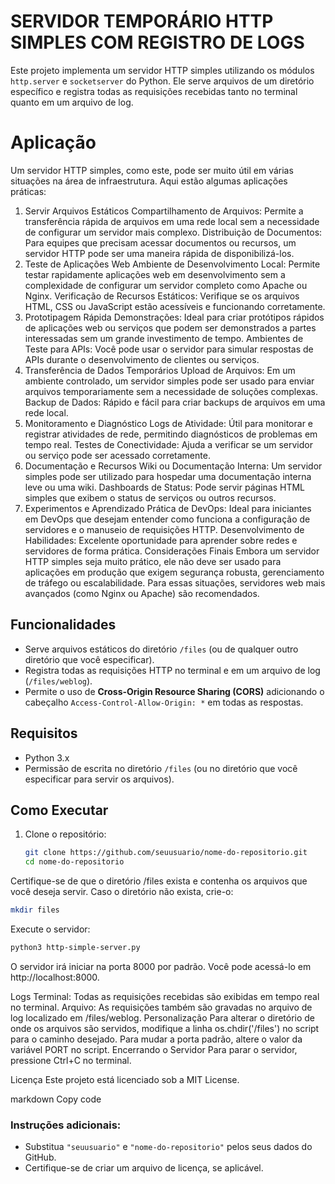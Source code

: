 # SERVIDOR TEMPORÁRIO HTTP SIMPLES COM REGISTRO DE LOGS
<p align="justify">
   
Este projeto implementa um servidor HTTP simples utilizando os módulos `http.server` e `socketserver` do Python. 
Ele serve arquivos de um diretório específico e registra todas as requisições recebidas tanto no terminal quanto em um arquivo de log.

# Aplicação

Um servidor HTTP simples, como este, pode ser muito útil em várias situações na área de infraestrutura. 
Aqui estão algumas aplicações práticas:

1. Servir Arquivos Estáticos
Compartilhamento de Arquivos: Permite a transferência rápida de arquivos em uma rede local sem a necessidade de configurar um servidor mais complexo.
Distribuição de Documentos: Para equipes que precisam acessar documentos ou recursos, um servidor HTTP pode ser uma maneira rápida de disponibilizá-los.
2. Teste de Aplicações Web
Ambiente de Desenvolvimento Local: Permite testar rapidamente aplicações web em desenvolvimento sem a complexidade de configurar um servidor completo como Apache ou Nginx.
Verificação de Recursos Estáticos: Verifique se os arquivos HTML, CSS ou JavaScript estão acessíveis e funcionando corretamente.
3. Prototipagem Rápida
Demonstrações: Ideal para criar protótipos rápidos de aplicações web ou serviços que podem ser demonstrados a partes interessadas sem um grande investimento de tempo.
Ambientes de Teste para APIs: Você pode usar o servidor para simular respostas de APIs durante o desenvolvimento de clientes ou serviços.
4. Transferência de Dados Temporários
Upload de Arquivos: Em um ambiente controlado, um servidor simples pode ser usado para enviar arquivos temporariamente sem a necessidade de soluções complexas.
Backup de Dados: Rápido e fácil para criar backups de arquivos em uma rede local.
5. Monitoramento e Diagnóstico
Logs de Atividade: Útil para monitorar e registrar atividades de rede, permitindo diagnósticos de problemas em tempo real.
Testes de Conectividade: Ajuda a verificar se um servidor ou serviço pode ser acessado corretamente.
6. Documentação e Recursos
Wiki ou Documentação Interna: Um servidor simples pode ser utilizado para hospedar uma documentação interna leve ou uma wiki.
Dashboards de Status: Pode servir páginas HTML simples que exibem o status de serviços ou outros recursos.
7. Experimentos e Aprendizado
Prática de DevOps: Ideal para iniciantes em DevOps que desejam entender como funciona a configuração de servidores e o manuseio de requisições HTTP.
Desenvolvimento de Habilidades: Excelente oportunidade para aprender sobre redes e servidores de forma prática.
Considerações Finais
Embora um servidor HTTP simples seja muito prático, ele não deve ser usado para aplicações em produção que exigem segurança robusta, gerenciamento de tráfego ou escalabilidade. Para essas situações, servidores web mais avançados (como Nginx ou Apache) são recomendados.


## Funcionalidades

- Serve arquivos estáticos do diretório `/files` (ou de qualquer outro diretório que você especificar).
- Registra todas as requisições HTTP no terminal e em um arquivo de log (`/files/weblog`).
- Permite o uso de **Cross-Origin Resource Sharing (CORS)** adicionando o cabeçalho `Access-Control-Allow-Origin: *` em todas as respostas.

## Requisitos

- Python 3.x
- Permissão de escrita no diretório `/files` (ou no diretório que você especificar para servir os arquivos).

## Como Executar

1. Clone o repositório:
   ```bash
   git clone https://github.com/seuusuario/nome-do-repositorio.git
   cd nome-do-repositorio
Certifique-se de que o diretório /files exista e contenha os arquivos que você deseja servir. Caso o diretório não exista, crie-o:

 ```bash
mkdir files
 ```
Execute o servidor:

 ```bash
python3 http-simple-server.py
 ```
O servidor irá iniciar na porta 8000 por padrão. Você pode acessá-lo em http://localhost:8000.

Logs
Terminal: Todas as requisições recebidas são exibidas em tempo real no terminal.
Arquivo: As requisições também são gravadas no arquivo de log localizado em /files/weblog.
Personalização
Para alterar o diretório de onde os arquivos são servidos, modifique a linha os.chdir('/files') no script para o caminho desejado.
Para mudar a porta padrão, altere o valor da variável PORT no script.
Encerrando o Servidor
Para parar o servidor, pressione Ctrl+C no terminal.

Licença
Este projeto está licenciado sob a MIT License.

markdown
Copy code

### Instruções adicionais:
- Substitua `"seuusuario"` e `"nome-do-repositorio"` pelos seus dados do GitHub.
- Certifique-se de criar um arquivo de licença, se aplicável.

</p>
